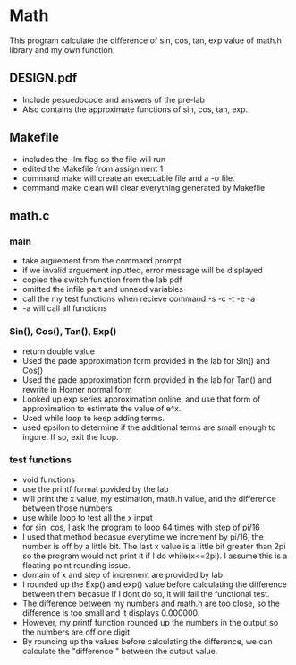 # Math
This program calculate the difference of sin, cos, tan, exp value of math.h library and my own function.

## DESIGN.pdf
- Include pesuedocode and answers of the pre-lab
- Also contains the approximate functions of sin, cos, tan, exp.
## Makefile
- includes the -lm flag so the file will run
- edited the Makefile from assignment 1
- command make will create an execuable file and a -o file.
- command make clean will clear everything generated by Makefile
## math.c
### main
- take arguement from the command prompt
- if we invalid arguement inputted, error message will be displayed
- copied the switch function from the lab pdf
- omitted the infile part and unneed variables
- call the my test functions when recieve command -s -c -t -e -a
- -a will call all functions
### Sin(), Cos(), Tan(), Exp()
- return double value
- Used the pade approximation form provided in the lab for SIn() and Cos()
- Used the pade approximation form provided in the lab for Tan() and rewrite in Horner normal form
- Looked up exp series approximation online, and use that form of approximation to estimate the value of e^x.
- Used while loop to keep adding terms.
- used epsilon to determine if the additional terms are small enough to ingore. If so, exit the loop.
### test functions
- void functions
- use the printf format povided by the lab
- will print the x value, my estimation, math.h value, and the difference between those numbers
- use while loop to test all the x input
- for sin, cos, I ask the program to loop 64 times with step of pi/16
- I used that method becasue everytime we increment by pi/16, the number is off by a little bit. The last x value is a little bit greater than 2pi so the program would not print it if I do while(x<=2pi). I assume this is a floating point rounding issue.
- domain of x and step of increment are provided by lab 
- I rounded up the Exp() and exp() value before calculating the difference between them becasue if I dont do so, it will fail the functional test.
- The difference between my numbers and math.h are too close, so the difference is too small and it displays 0.000000.
- However, my printf function rounded up the numbers in the output so the numbers are off one digit.
- By rounding up the values before calculating the difference, we can calculate the "difference " between the output value.

